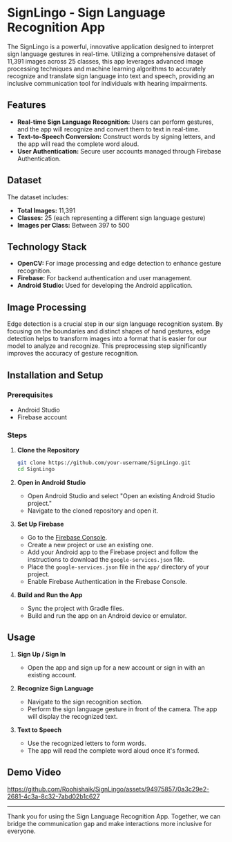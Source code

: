 # SignLingo - Sign Language Recognition App 
The SignLingo is a powerful, innovative application designed to interpret sign language gestures in real-time. Utilizing a comprehensive dataset of 11,391 images across 25 classes, this app leverages advanced image processing techniques and machine learning algorithms to accurately recognize and translate sign language into text and speech, providing an inclusive communication tool for individuals with hearing impairments.


## Features
- **Real-time Sign Language Recognition:** Users can perform gestures, and the app will recognize and convert them to text in real-time.
- **Text-to-Speech Conversion:** Construct words by signing letters, and the app will read the complete word aloud.
- **User Authentication:** Secure user accounts managed through Firebase Authentication.

## Dataset
The dataset includes:
- **Total Images:** 11,391
- **Classes:** 25 (each representing a different sign language gesture)
- **Images per Class:** Between 397 to 500
 
## Technology Stack
- **OpenCV:** For image processing and edge detection to enhance gesture recognition.
- **Firebase:** For backend authentication and user management.
- **Android Studio:** Used for developing the Android application.

## Image Processing
Edge detection is a crucial step in our sign language recognition system. By focusing on the boundaries and distinct shapes of hand gestures, edge detection helps to transform images into a format that is easier for our model to analyze and recognize. This preprocessing step significantly improves the accuracy of gesture recognition.

## Installation and Setup

### Prerequisites
- Android Studio
- Firebase account

### Steps
1. **Clone the Repository**
    ```bash
    git clone https://github.com/your-username/SignLingo.git
    cd SignLingo
    ```

2. **Open in Android Studio**
   - Open Android Studio and select "Open an existing Android Studio project."
   - Navigate to the cloned repository and open it.

3. **Set Up Firebase**
   - Go to the [Firebase Console](https://console.firebase.google.com/).
   - Create a new project or use an existing one.
   - Add your Android app to the Firebase project and follow the instructions to download the `google-services.json` file.
   - Place the `google-services.json` file in the `app/` directory of your project.
   - Enable Firebase Authentication in the Firebase Console.

4. **Build and Run the App**
   - Sync the project with Gradle files.
   - Build and run the app on an Android device or emulator.

## Usage
1. **Sign Up / Sign In**
   - Open the app and sign up for a new account or sign in with an existing account.
   
2. **Recognize Sign Language**
   - Navigate to the sign recognition section.
   - Perform the sign language gesture in front of the camera. The app will display the recognized text.

3. **Text to Speech**
   - Use the recognized letters to form words.
   - The app will read the complete word aloud once it's formed.
   
## Demo Video 

https://github.com/Roohishaik/SignLingo/assets/94975857/0a3c29e2-2681-4c3a-8c32-7abd02b1c627
                                 
---

Thank you for using the Sign Language Recognition App. Together, we can bridge the communication gap and make interactions more inclusive for everyone.
